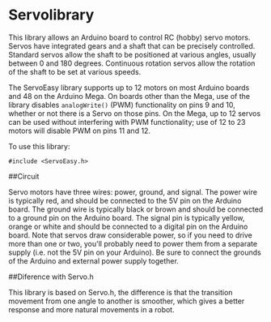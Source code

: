 # Servolibrary


This library allows an Arduino board to control RC (hobby) servo motors. Servos have integrated gears and a shaft that can be precisely controlled. Standard servos allow the shaft to be positioned at various angles, usually between 0 and 180 degrees. Continuous rotation servos allow the rotation of the shaft to be set at various speeds.

The ServoEasy library supports up to 12 motors on most Arduino boards and 48 on the Arduino Mega. On boards other than the Mega, use of the library disables `analogWrite()` (PWM) functionality on pins 9 and 10, whether or not there is a Servo on those pins. On the Mega, up to 12 servos can be used without interfering with PWM functionality; use of 12 to 23 motors will disable PWM on pins 11 and 12.

To use this library:

```
#include <ServoEasy.h>
```

##Circuit

Servo motors have three wires: power, ground, and signal. The power wire is typically red, and should be connected to the 5V pin on the Arduino board. The ground wire is typically black or brown and should be connected to a ground pin on the Arduino board. The signal pin is typically yellow, orange or white and should be connected to a digital pin on the Arduino board. Note that servos draw considerable power, so if you need to drive more than one or two, you'll probably need to power them from a separate supply (i.e. not the 5V pin on your Arduino). Be sure to connect the grounds of the Arduino and external power supply together.

##Diference with Servo.h

This library is based on Servo.h, the difference is that the transition movement from one angle to another is smoother, which gives a better response and more natural movements in a robot.